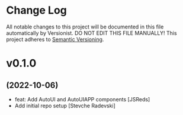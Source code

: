 # Change Log

All notable changes to this project will be documented in this file
automatically by Versionist. DO NOT EDIT THIS FILE MANUALLY!
This project adheres to [Semantic Versioning](http://semver.org/).

# v0.1.0
## (2022-10-06)

* feat: Add AutoUI and AutoUIAPP components [JSReds]
* Add initial repo setup [Stevche Radevski]
